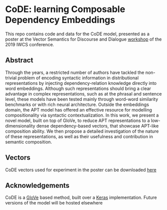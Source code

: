 # CoDE: learning Composable Dependency Embeddings 
This repo contains code and data for the CoDE model, presented as a poster at the Vector Semantics for
Discourse and Dialogue [workshop](https://www.aclweb.org/anthology/W19-09.pdf) of the 2019 IWCS conference.

## Abstract 

Through the years, a restricted number of authors have tackled the non-trivial problem of encoding syntactic information in 
distributional representations by injecting dependency-relation knowledge directly into word embeddings. Although such 
representations should bring a clear advantage in complex representations, such as at the phrasal and sentence level, these 
models have been tested mainly through word-word similarity benchmarks or with rich neural architecture. Outside the 
embeddings domain, the APT model has offered an effective resource for modelling compositionality via syntactic 
contextualization. In this work, we present a novel model, built on top of GloVe, to reduce APT representations to a low-
dimensionality dense dependency-based vectors, that showcase APT-like composition ability. We then propose a detailed 
investigation of the nature of these representations, as well as their usefulness and contribution in semantic composition.  

## Vectors 

CoDE vectors used for experiment in the poster can be downloaded [here](https://drive.google.com/file/d/1IjJjSJYIU_u-qU-sa67TrjuErZopdiyJ/view)

## Acknowledgements
CoDE is a [GloVe](https://nlp.stanford.edu/pubs/glove.pdf) based method, built over a [Keras](https://github.com/erwtokritos/keras-glove) implementation. Future versions of the model will be hosted elsewhere
